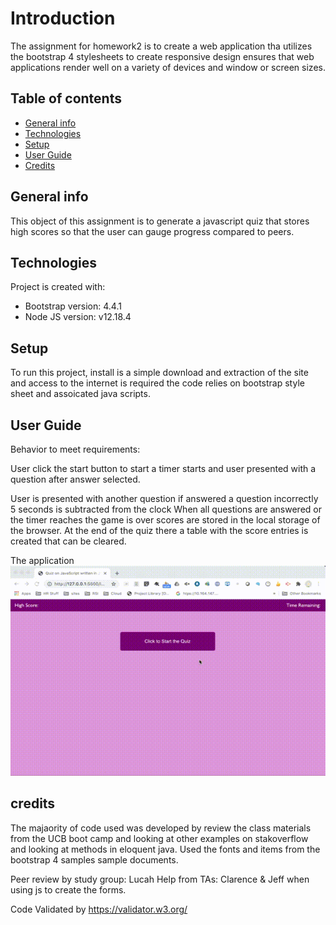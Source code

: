 # Introduction
The assignment for homework2 is to create a web application tha utilizes the bootstrap 4 stylesheets to create responsive design ensures that web applications render well on a variety of devices and window or screen sizes.

## Table of contents
* [General info](#general-info)
* [Technologies](#technologies)
* [Setup](#setup)
* [User Guide](#user-guide)
* [Credits](#credits)


## General info
This object of this assignment is to generate a javascript quiz that stores high scores
so that the user can gauge progress compared to peers.

	
## Technologies
Project is created with:
* Bootstrap version: 4.4.1
* Node JS version: v12.18.4
	
## Setup
To run this project, install is a simple download and extraction of the site and access to the internet is required 
the code relies on bootstrap style sheet and assoicated java scripts.

## User Guide
Behavior to meet requirements:

User click the start button to start a timer starts and  user presented with a question after answer selected.

User is presented with another question if answered a question incorrectly 5 seconds is subtracted from the clock
When all questions are answered or the timer reaches the game is over scores are stored in the local storage of the browser. At the end of the quiz there a table with the score entries is created that can be cleared.

The application
![quiz demo](./assets/images/newQuiz.gif)


## credits
The majaority of code used was developed by review the class materials from the UCB boot camp and looking at other examples on stakoverflow and looking at methods in eloquent java. Used the fonts and items from the bootstrap 4 samples sample documents. 

Peer review by study group: Lucah
Help from TAs: Clarence & Jeff when using js to create the forms. 

Code Validated by https://validator.w3.org/










